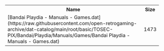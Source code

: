 <table>
<tr><th>Name</th><th>Size</th></tr>
<tr><td>
[Bandai Playdia - Manuals - Games.dat](https://raw.githubusercontent.com/open-retrogaming-archive/dat-catalog/main/root/basic/TOSEC-PIX/Bandai/Playdia/Manuals/Games/Bandai Playdia - Manuals - Games.dat)
</td><td>1473</td></tr>
</table>
